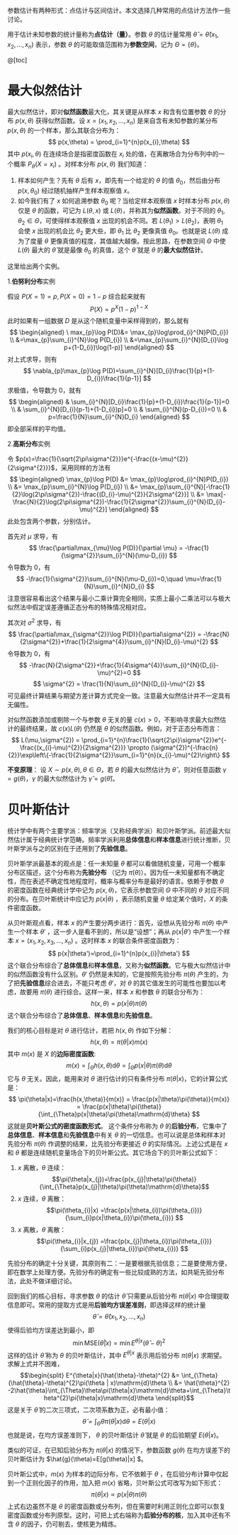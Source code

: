﻿参数估计有两种形式：点估计与区间估计。本文选择几种常用的点估计方法作一些讨论。

用于估计未知参数的统计量称为**点估计（量）**。参数 $\theta$ 的估计量常用 $\hat{\theta} = \hat{\theta}(x_{1},x_{2}, \dots, x_{n})$ 表示，参数 $\theta$ 的可能取值范围称为**参数空间**，记为 $\Theta = \{\theta\}$。

@[toc]
# 最大似然估计
最大似然估计，即对**似然函数**最大化，其关键是从样本 $x$ 和含有位置参数 $\theta$ 的分布 $p(x,\theta)$ 获得似然函数。设 $x=(x_{1},x_{2},\dots,x_{n})$ 是来自含有未知参数的某分布 $p(x,\theta)$ 的一个样本，那么其联合分布为：
$$ p(x,\theta) = \prod_{i=1}^{n}p(x_{i},\theta) $$ 其中 $p(x_{i},\theta)$ 在连续场合是指密度函数在 $x_{i}$ 处的值，在离散场合为分布列中的一个概率 $P_{\theta}(X=x_{i})$ 。对样本分布 $p(x,\theta)$ 我们知道：

 1. 样本如何产生？先有 $\theta$ 后有 $x$，即先有一个给定的 $\theta$ 的值 $\theta_{0}$，然后由分布 $p(x,\theta_{0})$ 经过随机抽样产生样本观察值 $x$。
 2. 如今我们有了 $x$ 如何追溯参数 $\theta_{0}$ 呢？当给定样本观察值 $x$ 时样本分布 $p(x,\theta)$ 仅是 $\theta$ 的函数，可记为 $L(\theta,x)$ 或 $L(\theta)$，并称其为**似然函数**。对于不同的 $\theta_{1},\theta_{2}\in\Theta$，可使得样本观察值 $x$ 出现的机会不同。若 $L(\theta_{1}) > L(\theta_{2})$，表明 $\theta_{1}$ 会使 $x$ 出现的机会比 $\theta_{2}$ 更大些，即 $\theta_{1}$ 比 $\theta_{2}$ 更像真值 $\theta_{0}$。也就是说 $L(\theta)$ 成为了度量 $\theta$ 更像真值的程度，其值越大越像。按此思路，在参数空间 $\Theta$ 中使 $L(\theta)$ 最大的 $\hat{\theta}$ 就是最像 $\theta_{0}$ 的真值，这个 $\hat{\theta}$ 就是 $\theta$ 的**最大似然估计**。

这里给出两个实例。

1.**伯努利分布**实例

假设 $P(X=1)=p,P(X=0)=1-p$ 综合起来就有
$$P(X)=p^{X}(1-p)^{1-X}$$
此时如果有一组数据 $D$ 是从这个随机变量中采样得到的，那么就有
$$
\begin{aligned}
\ max_{p}\log P(D)&= \max_{p}\log\prod_{i}^{N}P(D_{i}) \\
        &=\max_{p}\sum_{i}^{N}\log P(D_{i}) \\
        &=\max_{p}\sum_{i}^{N}[D_{i}\log p+(1-D_{i})\log(1-p)]
\end{aligned}
$$
对上式求导，则有
$$
\nabla_{p}\max_{p}\log P(D)=\sum_{i}^{N}[D_{i}\frac{1}{p}+(1-D_{i})\frac{1}{p-1}]
$$
求极值，令导数为 $0$，就有
$$
\begin{aligned}
& \sum_{i}^{N}[D_{i}\frac{1}{p}+(1-D_{i})\frac{1}{p-1}]=0 \\
& \sum_{i}^{N}[D_{i}(p-1)+(1-D_{i})p]=0 \\
& \sum_{i}^{N}(p-D_{i})=0 \\
& p=\frac{1}{N}\sum_{i}^{N}D_{i}
\end{aligned}
$$
即全部采样的平均值。

2.**高斯分布**实例

令 $p(x)=\frac{1}{\sqrt{2\pi\sigma^{2}}}e^{-\frac{(x-\mu)^{2}}{2\sigma^{2}}}$，采用同样的方法有
$$
\begin{aligned}
 \max_{p}\log P(D) &= \max_{p}\log\prod_{i}^{N}P(D_{i})  \\
		 &= \max_{p}\sum_{i}^{N}\log P(D_{i}) \\
		 &= \max_{p}\sum_{i}^{N}[-\frac{1}{2}\log(2\pi\sigma^{2})-\frac{(D_{i}-\mu)^{2}}{2\sigma^{2}}] \\
		 &= \max[-\frac{N}{2}\log(2\pi\sigma^{2})-\frac{1}{2\sigma^{2}}\sum_{i}^{N}(D_{i}-\mu)^{2}]
 \end{aligned}
$$
此处包含两个参数，分别估计。

首先对 $\mu$ 求导，有
$$
\frac{\partial\max_{\mu}\log P(D)}{\partial \mu} = -\frac{1}{\sigma^{2}}\sum_{i}^{N}(\mu-D_{i})
$$
令导数为 $0$，有
$$
-\frac{1}{\sigma^{2}}\sum_{i}^{N}(\mu-D_{i})=0,\quad \mu=\frac{1}{N}\sum_{i}^{N}D_{i}
$$
注意很容易看出这个结果与最小二乘计算完全相同，实质上最小二乘法可以与极大似然法中假定误差遵循正态分布的特殊情况相对应。

其次对 $\sigma^{2}$ 求导，有
$$
\frac{\partial\max_{\sigma^{2}}\log P(D)}{\partial\sigma^{2}} = -\frac{N}{2\sigma^{2}}+\frac{1}{2\sigma^{4}}\sum_{i}^{N}(D_{i}-\mu)^{2}
$$
令导数为 $0$，有
$$
-\frac{N}{2\sigma^{2}}+\frac{1}{4\sigma^{4}}\sum_{i}^{N}(D_{i}-\mu)^{2}=0
$$
$$
\sigma^{2} = \frac{1}{N}\sum_{i}^{N}(D_{i}-\mu)^{2}
$$
可见最终计算结果与期望方差计算方式完全一致。注意最大似然估计并不一定具有无偏性。

对似然函数添加或剔除一个与参数 $\theta$ 无关的量 $c(x)>0$，不影响寻求最大似然估计的最终结果，故 $c(x)L(\theta)$ 仍然是 $\theta$ 的似然函数。例如，对于正态分布而言：
$$ L(\mu,\sigma^{2}) = \prod_{i=1}^{n}\frac{1}{\sqrt{2\pi}\sigma^{2}}e^{-\frac{(x_{i}-\mu)^{2}}{2\sigma^{2}}} \propto (\sigma^{2})^{-\frac{n}{2}}\exp\left\{-\frac{1}{2\sigma^{2}}\sum_{i=1}^{n}(x_{i}-\mu)^{2}\right\} $$

**不变原理**： 设 $X\sim p(x,\theta), \theta\in\Theta$，若 $\theta$ 的最大似然估计为 $\hat{\theta}$ ，则对任意函数 $\gamma=g(\theta)$，$\gamma$ 的最大似然估计为 $\hat{\gamma}=g(\hat{\theta})$。 

# 贝叶斯估计

统计学中有两个主要学派：频率学派（又称经典学派）和贝叶斯学派。前述最大似然估计属于经典统计学范畴。频率学派利用**总体信息**和**样本信息**进行统计推断，贝叶斯学派与之的区别在于还用到了**先验信息**。

贝叶斯学派最基本的观点是：任一未知量 $\theta$ 都可以看做随机变量，可用一个概率分布区描述，这个分布称为**先验分布** （记为 $\pi(\theta)$）。因为任一未知量都有不确定性，而在表述不确定性地程度时，概率与概率分布是最好的语言。依赖于参数 $\theta$ 的密度函数在经典统计学中记为 $p(x,\theta)$，它表示参数空间 $\Theta$ 中不同的 $\theta$ 对应不同的分布。在贝叶斯统计中应记为 $p(x|\theta)$ ，表示随机变量 $\theta$ 给定某个值时，$X$ 的条件密度函数。

从贝叶斯观点看，样本 $x$ 的产生要分两步进行：首先，设想从先验分布 $\pi(\theta)$ 中产生一个样本 $\theta'$ ，这一步人是看不到的，所以是“设想”；再从 $p(x|\theta')$ 中产生一个样本 $x=(x_{1},x_{2},x_{3},\dots,x_{n})$ 。这时样本 $x$ 的联合条件密度函数为：
$$ p(x|\theta')=\prod_{i=1}^{n}p(x_{i}|\theta') $$ 这个联合分布综合了**总体信息**和**样本信息**，又称为**似然函数**。它与极大似然估计中的似然函数没有什么区别。$\theta'$ 仍然是未知的，它是按照先验分布 $\pi(\theta)$ 产生的，为了把**先验信息**综合进去，不能只考虑 $\theta'$，对 $\theta$ 的其它值发生的可能性也要加以考虑，故要用 $\pi(\theta)$ 进行综合。这样一来，样本 $x$ 和参数 $\theta$ 的联合分布为：
$$ h(x,\theta)=p(x|\theta)\pi(\theta) $$ 这个联合分布综合了**总体信息**、**样本信息**和**先验信息**。

我们的核心目标是对 $\theta$ 进行估计，若把 $h(x,\theta)$ 作如下分解：
$$ h(x,\theta) = \pi(\theta|x)m(x) $$ 其中 $m(x)$ 是 $X$ 的**边际密度函数**:
$$ m(x) = \int_{\Theta}h(x,\theta)\mathrm{d}\theta = \int_{\Theta}p(x|\theta)\pi(\theta)\mathrm{d}\theta $$ 它与 $\theta$ 无关。因此，能用来对 $\theta$ 进行估计的只有条件分布 $\pi(\theta|x)$，它的计算公式是：
$$ \pi(\theta|x)=\frac{h(x,\theta)}{m(x)} = \frac{p(x|\theta)\pi(\theta)}{m(x)} =  \frac{p(x|\theta)\pi(\theta)}{\int_{\Theta}p(x|\theta)\pi(\theta)\mathrm{d}\theta} $$ 这就是**贝叶斯公式的密度函数形式**。 这个条件分布称为 $\theta$ 的**后验分布**，它集中了**总体信息**、**样本信息**和**先验信息**中有关 $\theta$ 的一切信息。也可以说是总体和样本对先验分布 $\pi(\theta)$ 作调整的结果，比先验分布更接近 $\theta$ 的实际情况。上述公式是在 $x$ 和 $\theta$ 都是连续随机变量场合下的贝叶斯公式。其它场合下的贝叶斯公式如下：

 1. $x$ 离散，$\theta$ 连续： $$\pi(\theta|x_{j})=\frac{p(x_{j}|\theta)\pi(\theta)}{\int_{\Theta}p(x_{j}|\theta)\pi(\theta)\mathrm{d}\theta}$$
 2. $x$ 连续，$\theta$ 离散：$$\pi(\theta_{i}|x) =\frac{p(x|\theta_{i})\pi(\theta_{i})}{\sum_{i}p(x|\theta_{i})\pi(\theta_{i})} $$
 3. $x$ 离散，$\theta$ 离散：$$\pi(\theta_{i}|x_{j}) =\frac{p(x_{j}|\theta_{i})\pi(\theta_{i})}{\sum_{i}p(x_{j}|\theta_{i})\pi(\theta_{i})} $$

先验分布的确定十分关键，其原则有二：一是要根据先验信息；二是要使用方便，即在数学上处理方便。先验分布的确定有一些比较成熟的方法，如共轭先验分布法，此处不做详细讨论。

回到我们的核心目标，寻求参数 $\theta$ 的估计 $\hat{\theta}$ 只需要从后验分布 $\pi(\theta| x)$ 中合理提取信息即可。常用的提取方式是用**后验均方误差准则**，即选择这样的统计量
$$ \hat{\theta} = \hat{\theta}(x_{1},x_{2},\dots,x_{n}) $$ 使得后验均方误差达到最小，即
$$ \min\mathrm{MSE}(\hat{\theta} | x) =\min E^{\theta|x}(\hat{\theta}-\theta)^{2}$$ 这样的估计 $\hat{\theta}$ 称为 $\theta$ 的贝叶斯估计，其中 $E^{\theta|x}$ 表示用后验分布 $\pi(\theta|x)$ 求期望。求解上式并不困难，
$$\begin{split}
E^{\theta|x}(\hat{\theta}-\theta)^{2} &= \int_{\Theta}(\hat{\theta}-\theta)^{2}\pi(\theta | x)\mathrm{d}\theta \\
	&= \hat{\theta}^{2} -2\hat{\theta}\int_{\Theta}\theta\pi(\theta|x)\mathrm{d}\theta+\int_{\Theta}\theta^{2}\pi(\theta|x)\mathrm{d}\theta
\end{split}$$ 这是关于 $\hat{\theta}$ 的二次三项式，二次项系数为正，必有最小值：
$$\hat{\theta} = \int_{\Theta}\theta\pi(\theta|x)\mathrm{d}\theta=E(\theta|x)$$ 也就是说，在均方误差准则下， $\theta$ 的贝叶斯估计 $\hat{\theta}$ 就是 $\theta$ 的后验期望 $E(\theta|x)$。

类似的可证，在已知后验分布为 $\pi(\theta|x)$ 的情况下，参数函数 $g(\theta)$ 在均方误差下的贝叶斯估计为 $\hat{g}(\theta)=E[g(\theta)|x] $。

贝叶斯公式中，$m(x)$ 为样本的边际分布，它不依赖于 $\theta$ ，在后验分布计算中仅起到一个正则化因子的作用，加入把 $m(x)$ 省略，贝叶斯公式可改写为如下形式：
$$\pi(\theta|x) \propto p(x|\theta)\pi(\theta)$$ 上式右边虽然不是 $\theta$ 的密度函数或分布列，但在需要时利用正则化立即可以恢复密度函数或分布列原型。这时，可把上式右端称为**后验分布的核**，加入其中还有不含 $\theta$ 的因子，仍可剔去，使核更为精炼。
